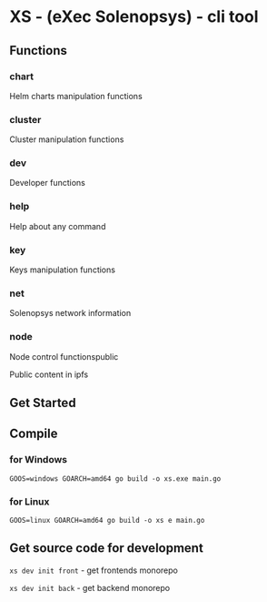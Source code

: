 # XS - (eXec Solenopsys) - cli tool


## Functions

### chart

Helm charts manipulation functions

### cluster

Cluster manipulation functions

### dev

Developer functions

### help

Help about any command

### key

Keys manipulation functions

### net

Solenopsys network information

### node

Node control functionspublic

Public content in ipfs

## Get Started

## Compile

### for Windows

`GOOS=windows GOARCH=amd64 go build -o xs.exe main.go`

### for Linux

`GOOS=linux GOARCH=amd64 go build -o xs e main.go`

## Get source code for development

`xs dev init front` - get frontends monorepo

`xs dev init back` - get backend monorepo
